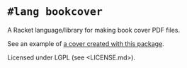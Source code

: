 # `#lang bookcover`

A Racket language/library for making book cover PDF files.

See an example of [a cover created with this package](https://dicewordbook.com).

Licensed under LGPL (see <LICENSE.md>).